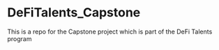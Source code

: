 # DeFiTalents_Capstone
This is a repo for the Capstone project which is part of the DeFi Talents program
